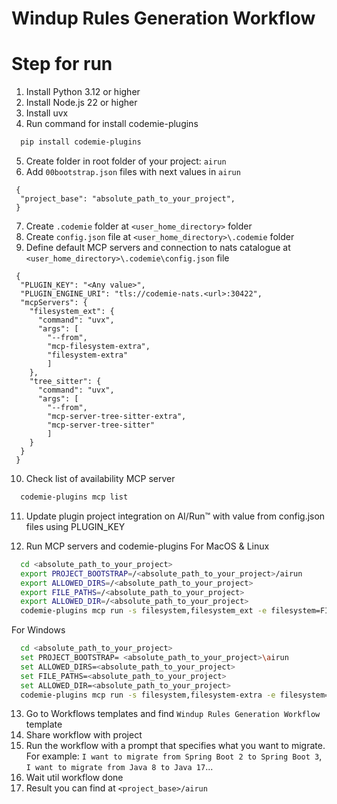 # Windup Rules Generation Workflow


# Step for run
1. Install Python 3.12 or higher
2. Install Node.js 22 or higher
3. Install uvx
4. Run command for install codemie-plugins
```bash
  pip install codemie-plugins
```
5. Create folder in root folder of your project: ```airun``` 
6. Add ```00bootstrap.json``` files with next values in ```airun```
```
 {
  "project_base": "absolute_path_to_your_project",  
 }
```
7. Create ```.codemie``` folder at ```<user_home_directory>``` folder 
8. Create ```config.json``` file at ```<user_home_directory>\.codemie``` folder
9. Define default MCP servers and connection to nats catalogue at ```<user_home_directory>\.codemie\config.json``` file
```
 {
  "PLUGIN_KEY": "<Any value>",
  "PLUGIN_ENGINE_URI": "tls://codemie-nats.<url>:30422",
  "mcpServers": {
    "filesystem_ext": {
      "command": "uvx",
      "args": [
        "--from",
        "mcp-filesystem-extra",
        "filesystem-extra"
        ]
    },
    "tree_sitter": {
      "command": "uvx",
      "args": [
        "--from",
        "mcp-server-tree-sitter-extra",
        "mcp-server-tree-sitter"
        ]
    }
  }
 } 
   ```
10. Check list of availability MCP server
```bash
  codemie-plugins mcp list
```
11. Update plugin project integration on AI/Run™ with value from config.json files using PLUGIN_KEY

12. Run MCP servers and codemie-plugins
    For MacOS & Linux
```bash
  cd <absolute_path_to_your_project>
  export PROJECT_BOOTSTRAP=/<absolute_path_to_your_project>/airun
  export ALLOWED_DIRS=/<absolute_path_to_your_project>
  export FILE_PATHS=/<absolute_path_to_your_project>
  export ALLOWED_DIR=/<absolute_path_to_your_project>
  codemie-plugins mcp run -s filesystem,filesystem_ext -e filesystem=FILE_PATHS -e filesystem_ext=ALLOWED_DIR,PROJECT_BOOTSTRAP
```
For Windows
```bash
  cd <absolute_path_to_your_project>
  set PROJECT_BOOTSTRAP= <absolute_path_to_your_project>\airun
  set ALLOWED_DIRS=<absolute_path_to_your_project>
  set FILE_PATHS=<absolute_path_to_your_project>
  set ALLOWED_DIR=<absolute_path_to_your_project>
  codemie-plugins mcp run -s filesystem,filesystem-extra -e filesystem=FILE_PATHS -e filesystem-extra=ALLOWED_DIR,PROJECT_BOOTSTRAP
```

13. Go to Workflows templates and find ```Windup Rules Generation Workflow``` template
14. Share workflow with project
15. Run the workflow with a prompt that specifies what you want to migrate. For example: ```I want to migrate from Spring Boot 2 to Spring Boot 3```, ```I want to migrate from Java 8 to Java 17```...
16. Wait util workflow done
17. Result you can find at ```<project_base>/airun```

